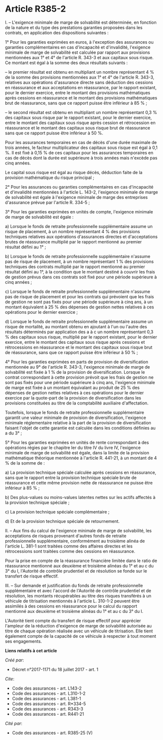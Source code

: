 # Article R385-2

I. – L'exigence minimale de marge de solvabilité est déterminée, en fonction de la nature et du type des prestations
garanties proposées dans les contrats, en application des dispositions suivantes :

1° Pour les garanties exprimées en euros, à l'exception des assurances ou garanties complémentaires en cas d'incapacité et
d'invalidité, l'exigence minimale de marge de solvabilité est calculée par rapport aux provisions mentionnées aux 1° et 4° de
l'article R. 343-3 et aux capitaux sous risque. Ce montant est égal à la somme des deux résultats suivants :

– le premier résultat est obtenu en multipliant un nombre représentant 4 % de la somme des provisions mentionnées aux 1° et
4° de l'article R. 343-3, relatives aux opérations d'assurance directe sans déduction des cessions en réassurance et aux
acceptations en réassurance, par le rapport existant, pour le dernier exercice, entre le montant des provisions mathématiques
après cessions en réassurance et le montant des provisions mathématiques brut de réassurance, sans que ce rapport puisse être
inférieur à 85 % ;

– le second résultat est obtenu en multipliant un nombre représentant 0,3 % des capitaux sous risque par le rapport existant,
pour le dernier exercice, entre le montant des capitaux sous risque après cession et rétrocession en réassurance et le
montant des capitaux sous risque brut de réassurance sans que ce rapport puisse être inférieur à 50 %.

Pour les assurances temporaires en cas de décès d'une durée maximale de trois années, le facteur multiplicateur des capitaux
sous risque est égal à 0,1 %. Il est fixé à 0,15 % de ces capitaux pour les assurances temporaires en cas de décès dont la
durée est supérieure à trois années mais n'excède pas cinq années.

Le capital sous risque est égal au risque décès, déduction faite de la provision mathématique du risque principal ;

2° Pour les assurances ou garanties complémentaires en cas d'incapacité et d'invalidité mentionnées à l'article L. 143-2,
l'exigence minimale de marge de solvabilité est égale à l'exigence minimale de marge des entreprises d'assurance prévue par
l'article R. 334-5 ;

3° Pour les garanties exprimées en unités de compte, l'exigence minimale de marge de solvabilité est égale :

a) Lorsque le fonds de retraite professionnelle supplémentaire assume un risque de placement, à un nombre représentant 4 %
des provisions techniques relatives aux opérations d'assurances directes et d'acceptations brutes de réassurance multiplié
par le rapport mentionné au premier résultat défini au 1° ;

b) Lorsque le fonds de retraite professionnelle supplémentaire n'assume pas de risque de placement, à un nombre représentant
1 % des provisions techniques des contrats multiplié par le rapport mentionné au premier résultat défini au 1°, à la
condition que le montant destiné à couvrir les frais de gestion prévus dans ces contrats soit fixé pour une période
supérieure à cinq années ;

c) Lorsque le fonds de retraite professionnelle supplémentaire n'assume pas de risque de placement et pour les contrats qui
prévoient que les frais de gestion ne sont pas fixés pour une période supérieure à cinq ans, à un montant équivalent à 25 %
des dépenses de gestion nettes relatives à ces opérations pour le dernier exercice ;

d) Lorsque le fonds de retraite professionnelle supplémentaire assume un risque de mortalité, au montant obtenu en ajoutant à
l'un ou l'autre des résultats déterminés par application des a à c un nombre représentant 0,3 % des capitaux sous risque,
multiplié par le rapport existant, pour le dernier exercice, entre le montant des capitaux sous risque après cessions et
rétrocessions en réassurance et le montant des capitaux sous risque brut de réassurance, sans que ce rapport puisse être
inférieur à 50 % ;

4° Pour les garanties exprimées en parts de provision de diversification mentionnée au 9° de l'article R. 343-3, l'exigence
minimale de marge de solvabilité est fixée à 1 % de la provision de diversification. Lorsque le contrat correspondant à cette
provision prévoit que les frais de gestion ne sont pas fixés pour une période supérieure à cinq ans, l'exigence minimale de
marge est fixée à un montant équivalant au produit de 25 % des dépenses de gestion nettes relatives à ces opérations pour le
dernier exercice par la quote-part de la provision de diversification dans les provisions constituées au titre de la
comptabilité auxiliaire d'affectation.

Toutefois, lorsque le fonds de retraite professionnelle supplémentaire garantit une valeur minimale de provision de
diversification, l'exigence minimale réglementaire relative à la part de la provision de diversification faisant l'objet de
cette garantie est calculée dans les conditions définies au a du 3° ;

5° Pour les garanties exprimées en unités de rente correspondant à des opérations régies par le chapitre Ier du titre IV du
livre IV, l'exigence minimale de marge de solvabilité est égale, dans la limite de la provision mathématique théorique
mentionnée à l'article R. 441-21, à un montant de 4 % de la somme de :

a) La provision technique spéciale calculée après cessions en réassurance, sans que le rapport entre la provision technique
spéciale brute de réassurance et cette même provision nette de réassurance ne puisse être inférieur à 85 % ;

b) Des plus-values ou moins-values latentes nettes sur les actifs affectés à la provision technique spéciale ;

c) La provision technique spéciale complémentaire ;

d) Et de la provision technique spéciale de retournement.

II. – Aux fins du calcul de l'exigence minimale de marge de solvabilité, les acceptations de risques provenant d'autres fonds
de retraite professionnelle supplémentaire, conformément au troisième alinéa de l'article L. 381-1 sont traitées comme des
affaires directes et les rétrocessions sont traitées comme des cessions en réassurance.

Pour la prise en compte de la réassurance financière limitée dans le ratio de réassurance mentionné aux deuxième et troisième
alinéas du 1° et au c du 3° du I, l'Autorité de contrôle prudentiel et de résolution se fonde sur le transfert de risque
effectif.

III. – Sur demande et justification du fonds de retraite professionnelle supplémentaire et avec l'accord de l'Autorité de
contrôle prudentiel et de résolution, les montants récupérables au titre des risques transférés à un véhicule de titrisation
mentionnés à l'article L. 310-1-2 peuvent être assimilés à des cessions en réassurance pour le calcul du rapport mentionné
aux deuxième et troisième alinéas du 1° et au c du 3° du I.

L'Autorité tient compte du transfert de risque effectif pour apprécier l'ampleur de la réduction d'exigence de marge de
solvabilité autorisée au titre de chaque opération réalisée avec un véhicule de titrisation. Elle tient également compte de
la capacité de ce véhicule à respecter à tout moment ses engagements.

**Liens relatifs à cet article**

_Créé par_:

  - Décret n°2017-1171 du 18 juillet 2017 - art. 1

_Cite_:

  - Code des assurances - art. L143-2
  - Code des assurances - art. L310-1-2
  - Code des assurances - art. L381-1
  - Code des assurances - art. R*334-5
  - Code des assurances - art. R343-3
  - Code des assurances - art. R441-21

_Cité par_:

  - Code des assurances - art. R385-25 (V)
